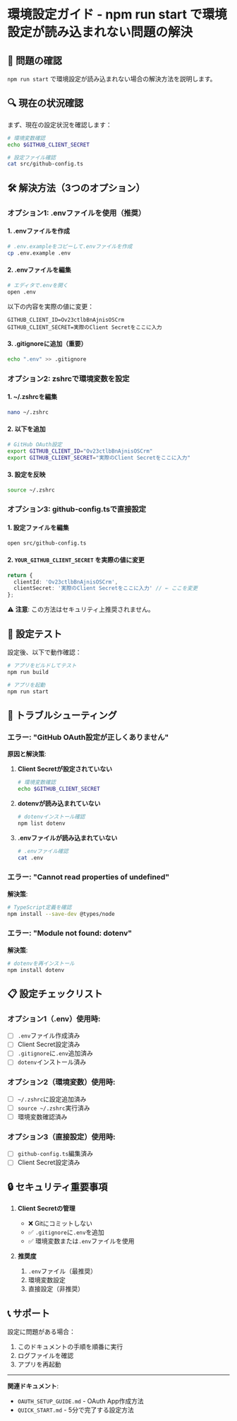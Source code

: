# 環境設定ガイド - npm run start で環境設定が読み込まれない問題の解決

## 🚨 問題の確認

`npm run start` で環境設定が読み込まれない場合の解決方法を説明します。

## 🔍 現在の状況確認

まず、現在の設定状況を確認します：

```bash
# 環境変数確認
echo $GITHUB_CLIENT_SECRET

# 設定ファイル確認
cat src/github-config.ts
```

## 🛠️ 解決方法（3つのオプション）

### **オプション1: .envファイルを使用（推奨）**

#### 1. .envファイルを作成

```bash
# .env.exampleをコピーして.envファイルを作成
cp .env.example .env
```

#### 2. .envファイルを編集

```bash
# エディタで.envを開く
open .env
```

以下の内容を実際の値に変更：

```env
GITHUB_CLIENT_ID=Ov23ctlbBnAjnisOSCrm
GITHUB_CLIENT_SECRET=実際のClient Secretをここに入力
```

#### 3. .gitignoreに追加（重要）

```bash
echo ".env" >> .gitignore
```

### **オプション2: zshrcで環境変数を設定**

#### 1. ~/.zshrcを編集

```bash
nano ~/.zshrc
```

#### 2. 以下を追加

```bash
# GitHub OAuth設定
export GITHUB_CLIENT_ID="Ov23ctlbBnAjnisOSCrm"
export GITHUB_CLIENT_SECRET="実際のClient Secretをここに入力"
```

#### 3. 設定を反映

```bash
source ~/.zshrc
```

### **オプション3: github-config.tsで直接設定**

#### 1. 設定ファイルを編集

```bash
open src/github-config.ts
```

#### 2. `YOUR_GITHUB_CLIENT_SECRET` を実際の値に変更

```typescript
return {
  clientId: 'Ov23ctlbBnAjnisOSCrm',
  clientSecret: '実際のClient Secretをここに入力' // ← ここを変更
};
```

⚠️ **注意**: この方法はセキュリティ上推奨されません。

## 🧪 設定テスト

設定後、以下で動作確認：

```bash
# アプリをビルドしてテスト
npm run build

# アプリを起動
npm run start
```

## 🔧 トラブルシューティング

### エラー: "GitHub OAuth設定が正しくありません"

**原因と解決策**:

1. **Client Secretが設定されていない**
   ```bash
   # 環境変数確認
   echo $GITHUB_CLIENT_SECRET
   ```

2. **dotenvが読み込まれていない**
   ```bash
   # dotenvインストール確認
   npm list dotenv
   ```

3. **.envファイルが読み込まれていない**
   ```bash
   # .envファイル確認
   cat .env
   ```

### エラー: "Cannot read properties of undefined"

**解決策**:

```bash
# TypeScript定義を確認
npm install --save-dev @types/node
```

### エラー: "Module not found: dotenv"

**解決策**:

```bash
# dotenvを再インストール
npm install dotenv
```

## 📋 設定チェックリスト

### オプション1（.env）使用時:
- [ ] `.env`ファイル作成済み
- [ ] Client Secret設定済み
- [ ] `.gitignore`に`.env`追加済み
- [ ] `dotenv`インストール済み

### オプション2（環境変数）使用時:
- [ ] `~/.zshrc`に設定追加済み
- [ ] `source ~/.zshrc`実行済み
- [ ] 環境変数確認済み

### オプション3（直接設定）使用時:
- [ ] `github-config.ts`編集済み
- [ ] Client Secret設定済み

## 🔒 セキュリティ重要事項

1. **Client Secretの管理**
   - ❌ Gitにコミットしない
   - ✅ `.gitignore`に`.env`を追加
   - ✅ 環境変数または`.env`ファイルを使用

2. **推奨度**
   1. `.env`ファイル（最推奨）
   2. 環境変数設定
   3. 直接設定（非推奨）

## 📞 サポート

設定に問題がある場合：

1. このドキュメントの手順を順番に実行
2. ログファイルを確認
3. アプリを再起動

---

**関連ドキュメント**:
- `OAUTH_SETUP_GUIDE.md` - OAuth App作成方法
- `QUICK_START.md` - 5分で完了する設定方法 